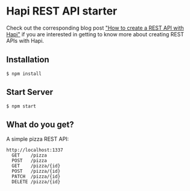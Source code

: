 # Hapi REST API starter

Check out the corresponding blog post ["How to create a REST API with Hapi"](http://blog.webkid.io/how-to-create-a-rest-api-with-hapi/) if you are interested in getting to know more about creating REST APIs with Hapi.

## Installation

```
$ npm install
```

## Start Server

```
$ npm start
```

## What do you get?

A simple pizza REST API:

```
http://localhost:1337
  GET    /pizza                         
  POST   /pizza                         
  GET    /pizza/{id}                    
  POST   /pizza/{id}                    
  PATCH  /pizza/{id}                    
  DELETE /pizza/{id}  
```
